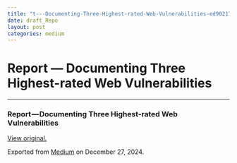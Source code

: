 ```yaml
---
title: "t---Documenting-Three-Highest-rated-Web-Vulnerabilities-ed902175a1d8"
date: draft_Repo
layout: post
categories: medium
---
```



Report — Documenting Three Highest-rated Web Vulnerabilities
============================================================


---

### Report — Documenting Three Highest-rated Web Vulnerabilities

  


  




[View original.](https://medium.com/p/ed902175a1d8)

Exported from [Medium](https://medium.com) on December 27, 2024.

